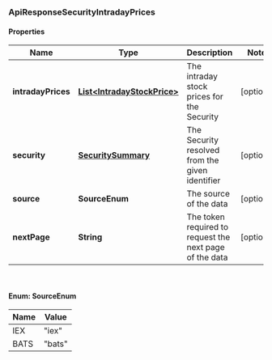 
### ApiResponseSecurityIntradayPrices

#### Properties
Name | Type | Description | Notes
------------ | ------------- | ------------- | -------------
**intradayPrices** | [**List&lt;IntradayStockPrice&gt;**](IntradayStockPrice.md) | The intraday stock prices for the Security |  [optional]
**security** | [**SecuritySummary**](SecuritySummary.md) | The Security resolved from the given identifier |  [optional]
**source** | **SourceEnum** | The source of the data |  [optional]
**nextPage** | **String** | The token required to request the next page of the data |  [optional]


<br/>

#### Enum: SourceEnum

Name | Value
---- | -----
IEX | &quot;iex&quot;
BATS | &quot;bats&quot;



